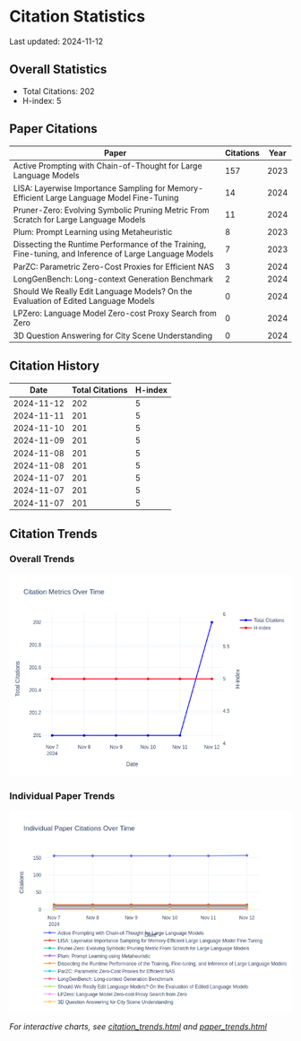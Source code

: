# Citation Statistics

Last updated: 2024-11-12

## Overall Statistics
- Total Citations: 202
- H-index: 5

## Paper Citations

| Paper | Citations | Year |
| ----- | --------- | ---- |
| Active Prompting with Chain-of-Thought for Large Language Models | 157 | 2023 |
| LISA: Layerwise Importance Sampling for Memory-Efficient Large Language Model Fine-Tuning | 14 | 2024 |
| Pruner-Zero: Evolving Symbolic Pruning Metric From Scratch for Large Language Models | 11 | 2024 |
| Plum: Prompt Learning using Metaheuristic | 8 | 2023 |
| Dissecting the Runtime Performance of the Training, Fine-tuning, and Inference of Large Language Models | 7 | 2023 |
| ParZC: Parametric Zero-Cost Proxies for Efficient NAS | 3 | 2024 |
| LongGenBench: Long-context Generation Benchmark | 2 | 2024 |
| Should We Really Edit Language Models? On the Evaluation of Edited Language Models | 0 | 2024 |
| LPZero: Language Model Zero-cost Proxy Search from Zero | 0 | 2024 |
| 3D Question Answering for City Scene Understanding | 0 | 2024 |

## Citation History

| Date | Total Citations | H-index |
| ---- | --------------- | ------- |
| 2024-11-12 | 202 | 5 |
| 2024-11-11 | 201 | 5 |
| 2024-11-10 | 201 | 5 |
| 2024-11-09 | 201 | 5 |
| 2024-11-08 | 201 | 5 |
| 2024-11-08 | 201 | 5 |
| 2024-11-07 | 201 | 5 |
| 2024-11-07 | 201 | 5 |
| 2024-11-07 | 201 | 5 |

## Citation Trends

### Overall Trends
![Citation Trends](citation_trends.png)

### Individual Paper Trends
![Paper Trends](paper_trends.png)

*For interactive charts, see [citation_trends.html](citation_trends.html) and [paper_trends.html](paper_trends.html)*
